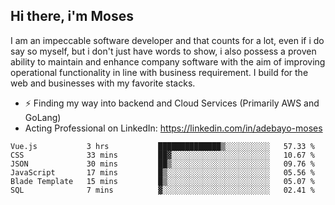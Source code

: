 ## Hi there, i'm Moses

I am an impeccable software developer and that counts for a lot, even if i do say so myself, but i don't just have words to show, i also possess a proven ability to maintain and enhance company software with the aim of improving operational functionality in line with business requirement. I build for the web and businesses with my favorite stacks.
- ⚡ Finding my way into backend and Cloud Services (Primarily AWS and GoLang)
- Acting Professional on LinkedIn: https://linkedin.com/in/adebayo-moses

<!--START_SECTION:waka-->

```text
Vue.js           3 hrs           ██████████████▒░░░░░░░░░░   57.33 %
CSS              33 mins         ██▓░░░░░░░░░░░░░░░░░░░░░░   10.67 %
JSON             30 mins         ██▒░░░░░░░░░░░░░░░░░░░░░░   09.76 %
JavaScript       17 mins         █▒░░░░░░░░░░░░░░░░░░░░░░░   05.56 %
Blade Template   15 mins         █▒░░░░░░░░░░░░░░░░░░░░░░░   05.07 %
SQL              7 mins          ▓░░░░░░░░░░░░░░░░░░░░░░░░   02.41 %
```

<!--END_SECTION:waka-->
